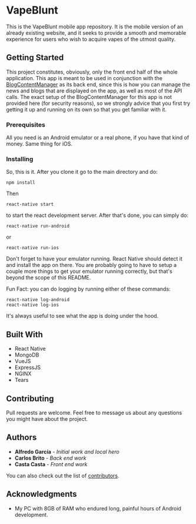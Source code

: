 # VapeBlunt
This is the VapeBlunt mobile app repository. It is the mobile version of an already existing website, and it seeks to provide a smooth
and memorable experience for users who wish to acquire vapes of the utmost quality.

## Getting Started
This project constitutes, obviously, only the front end half of the whole application. This app is meant to be used in conjunction with the
[BlogContentManager](https://github.com/AlfreddGco/BlogContentManager) as its back end, since this is how you can manage the news and blogs that
are displayed on the app, as well
as most of the API calls. The exact setup of the BlogContentManager for this app is not provided here (for security reasons), so we strongly advice that you first
try getting it up and running on its own so that you get familiar with it.

### Prerequisites
All you need is an Android emulator or a real phone, if you have that kind of money. Same thing for iOS.

### Installing
So, this is it. After you clone it go to the main directory and do:
```
npm install
```

Then

```
react-native start
```
to start the react development server. After that's done, you can simply do:
```
react-native run-android
```
or
```
react-native run-ios
```
Don't forget to have your emulator running. React Native should detect it and install the app on there. You are probably going to have to setup
a couple more things to get your emulator running correctly, but that's beyond the scope of this README.

Fun Fact: you can do logging by running either of these commands:
```
react-native log-android
react-native log-ios
```
It's always useful to see what the app is doing under the hood.


## Built With
* React Native
* MongoDB
* VueJS
* ExpressJS
* NGINX
* Tears


## Contributing
Pull requests are welcome. Feel free to message us about any questions you might have about the project.

## Authors

* **Alfredo García** - *Initial work and local hero*
* **Carlos Brito** - *Back end work*
* **Casta Casta** - *Front end work*

You can also check out the list of [contributors](https://github.com/AlfreddGco/VapeBlunt/graphs/contributors).



## Acknowledgments

* My PC with 8GB of RAM who endured long, painful hours of Android development.
